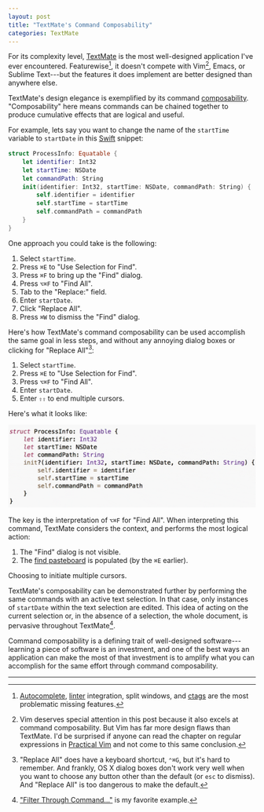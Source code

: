 ```yaml
---
layout: post
title: "TextMate's Command Composability"
categories: TextMate
---
```



For its complexity level, [TextMate](https://github.com/textmate/textmate) is the most well-designed application I've ever encountered. Featurewise[^features], it doesn't compete  with Vim[^vim], Emacs, or Sublime Text---but the features it does implement are better designed than anywhere else.

TextMate's design elegance is exemplified by its command [composability](https://en.wikipedia.org/wiki/Composability). "Composability" here means commands can be chained together to produce cumulative effects that are logical and useful.

For example, lets say you want to change the name of the `startTime` variable to `startDate` in this [Swift](https://developer.apple.com/library/ios/documentation/Swift/Conceptual/Swift_Programming_Language/) snippet:

``` swift
struct ProcessInfo: Equatable {
    let identifier: Int32
    let startTime: NSDate
    let commandPath: String
    init(identifier: Int32, startTime: NSDate, commandPath: String) {
        self.identifier = identifier
        self.startTime = startTime
        self.commandPath = commandPath
    }
}
```

One approach you could take is the following:

1. Select `startTime`.
2. Press `⌘E` to "Use Selection for Find".
3. Press `⌘F` to bring up the "Find" dialog.
4. Press `⌥⌘F` to "Find All".
5. Tab to the "Replace:" field.
6. Enter `startDate`.
7. Click "Replace All".
8. Press `⌘W` to dismiss the "Find" dialog.

Here's how TextMate's command composability can be used accomplish the same goal in less steps, and without any annoying dialog boxes or clicking for "Replace All"[^annoying]:

1. Select `startTime`.
2. Press `⌘E` to "Use Selection for Find".
3. Press `⌥⌘F` to "Find All".
4. Enter `startDate`.
5. Enter `⇧⇧` to end multiple cursors.

Here's what it looks like:

![TextMate Demo](/assets/2016-06-20-textmate.gif)

The key is the interpretation of `⌥⌘F` for "Find All". When interpreting this command, TextMate considers the context, and performs the most logical action:

1. The "Find" dialog is not visible.
2. The [find pasteboard](https://developer.apple.com/reference/appkit/nstextview/1670134-find_panel_search_metadata) is populated (by the `⌘E` earlier).

Choosing to initiate multiple cursors.

TextMate's composability can be demonstrated further by performing the same commands with an active text selection. In that case, only instances of `startDate` within the text selection are edited. This idea of acting on the current selection or, in the absence of a selection, the whole document, is pervasive throughout TextMate[^selection].

Command composability is a defining trait of well-designed software---learning a piece of software is an investment, and one of the best ways an application can make the most of that investment is to amplify what you can accomplish for the same effort through command composability.

* * *

[^features]: [Autocomplete](https://en.wikipedia.org/wiki/Autocomplete), [linter](https://en.wikipedia.org/wiki/Lint_(software)) integration, split windows, and [ctags](https://en.wikipedia.org/wiki/Ctags) are the most problematic missing features.

[^vim]: Vim deserves special attention in this post because it also excels at command composability. But Vim has far more design flaws than TextMate. I'd be surprised if anyone can read the chapter on regular expressions in [Practical Vim](https://pragprog.com/book/dnvim2/practical-vim-second-edition) and not come to this same conclusion.

[^selection]: ["Filter Through Command..."](http://manual.textmate.org/text-editing.html#shell-command-filters) is my favorite example.

[^annoying]: "Replace All" does have a keyboard shortcut, `⌃⌘G`, but it's hard to remember. And frankly, OS X dialog boxes don't work very well when you want to choose any button other than the default (or `esc` to dismiss). And "Replace All" is too dangerous to make the default.
